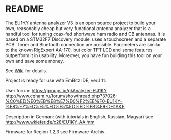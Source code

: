 # README #

The EU1KY antenna analyzer V3 is an open source project to build your own, reasonably cheap but very functional antenna analyzer that is a handful tool for tuning coax-fed shortwave ham radio and CB antennas. It is based on a STM32F7 Discovery module, uses a touchscreen and a separate PCB. Timer and Bluetooth connection are possible.
Parameters are similar to the known RigExpert AA-170, but color TFT LCD and some features outperform it in usability. Moreover, you have fun building this tool on your own and save some money.

See [Wiki](https://bitbucket.org/kuchura/eu1ky_aa_v3/wiki/Home) for details.

Project is ready for use with EmBitz IDE, ver.1.11.

User forum: https://groups.io/g/Analyzer-EU1KY 
http://www.cqham.ru/forum/showthread.php?37026-%C0%ED%E0%EB%E8%E7%E0%F2%EE%F0-EU1KY-%E8%E7%EC%E5%ED%E5%ED%ED%FB%E9-DH1AKF

Description in German: (with tutorials in English, Russian, Magyar) see
http://www.wkiefer.de/x28/EU1KY_AA.htm

Firmware for Region 1,2,3 see Firmware-Archiv.
